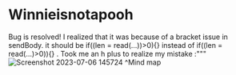 # Winnieisnotapooh
Bug is resolved! I realized that it was because of a bracket issue in sendBody. 
it should be if((len = read(...))>0){} instead of if((len = read(...)>0)){} . Took me an h plus to realize my mistake :"""
![Screenshot 2023-07-06 145724](https://github.com/xiaoqi01010/Winnieisnotapooh/assets/97711145/9cd0403b-f9ef-4abd-9139-6d7d4f449b75)
^Mind map 

